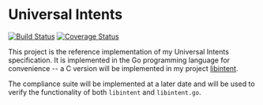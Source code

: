 # Universal Intents

[![Build Status](https://travis-ci.org/moosingin3space/libintent.go.svg)](https://travis-ci.org/moosingin3space/libintent.go)
[![Coverage Status](https://coveralls.io/repos/moosingin3space/libintent.go/badge.svg)](https://coveralls.io/r/moosingin3space/libintent.go)

This project is the reference implementation of my Universal Intents
specification. It is implemented in the Go programming language for
convenience -- a C version will be implemented in my project
[libintent](https://github.com/moosingin3space/libintent).

The compliance suite will be implemented at a later date and will be used to
verify the functionality of both `libintent` and `libintent.go`.
